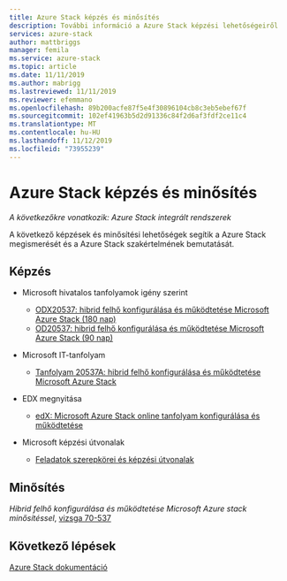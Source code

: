 ```yaml
---
title: Azure Stack képzés és minősítés
description: További információ a Azure Stack képzési lehetőségeiről
services: azure-stack
author: mattbriggs
manager: femila
ms.service: azure-stack
ms.topic: article
ms.date: 11/11/2019
ms.author: mabrigg
ms.lastreviewed: 11/11/2019
ms.reviewer: efemmano
ms.openlocfilehash: 89b200acfe87f5e4f30896104cb8c3eb5ebef67f
ms.sourcegitcommit: 102ef41963b5d2d91336c84f2d6af3fdf2ce11c4
ms.translationtype: MT
ms.contentlocale: hu-HU
ms.lasthandoff: 11/12/2019
ms.locfileid: "73955239"
---
```

# <a name="azure-stack-training-and-certification"></a>Azure Stack képzés és minősítés

*A következőkre vonatkozik: Azure Stack integrált rendszerek*

A következő képzések és minősítési lehetőségek segítik a Azure Stack megismerését és a Azure Stack szakértelmének bemutatását.

## <a name="training"></a>Képzés

- Microsoft hivatalos tanfolyamok igény szerint
   - [ODX20537: hibrid felhő konfigurálása és működtetése Microsoft Azure Stack (180 nap)](https://www.microsoft.com/en-us/learning/course.aspx?cid=ODX20537)
   - [OD20537: hibrid felhő konfigurálása és működtetése Microsoft Azure Stack (90 nap)](https://www.microsoft.com/en-us/learning/course.aspx?cid=OD20537)

- Microsoft IT-tanfolyam
   - [Tanfolyam 20537A: hibrid felhő konfigurálása és működtetése Microsoft Azure Stack](https://aka.ms/azsmoc)

- EDX megnyitása
   - [edX: Microsoft Azure Stack online tanfolyam konfigurálása és működtetése](https://aka.ms/AzureStackMOOC)
   
- Microsoft képzési útvonalak
   - [Feladatok szerepkörei és képzési útvonalak](https://azure.microsoft.com/training/learning-paths/)

## <a name="certification"></a>Minősítés

*Hibrid felhő konfigurálása és működtetése Microsoft Azure stack minősítéssel*, [vizsga 70-537](https://www.microsoft.com/learning/exam-70-537.aspx)

## <a name="next-steps"></a>Következő lépések

[Azure Stack dokumentáció](/azure-stack/operator)
